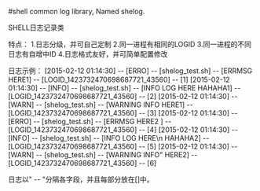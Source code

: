 #shell common log library, Named shelog.

SHELL日志记录类

特点：
1.日志分级，并可自己定制
2.同一进程有相同的LOGID
3.同一进程的不同日志有自增中ID
4.日志格式友好，并可简单配置修改

日志示例：
[2015-02-12 01:14:30] -- [ERRO] -- [shelog_test.sh] -- [ERRMSG HERE1] -- [LOGID_1423732470698687721_43560] -- [1]
[2015-02-12 01:14:30] -- [INFO] -- [shelog_test.sh] -- [INFO LOG HERE HAHAHA1] -- [LOGID_1423732470698687721_43560] -- [2]
[2015-02-12 01:14:30] -- [WARN] -- [shelog_test.sh] -- [WARNING INFO HERE1] -- [LOGID_1423732470698687721_43560] -- [3]
[2015-02-12 01:14:30] -- [ERRO] -- [shelog_test.sh] -- [ERRMSG HERE2    ] -- [LOGID_1423732470698687721_43560] -- [4]
[2015-02-12 01:14:30] -- [INFO] -- [shelog_test.sh] -- [INFO LOG HERE\n HAHAHA2] -- [LOGID_1423732470698687721_43560] -- [5]
[2015-02-12 01:14:30] -- [WARN] -- [shelog_test.sh] -- [WARNING INFO" HERE2] -- [LOGID_1423732470698687721_43560] -- [6]

日志以" -- "分隔各字段，并且每部分放在[]中。
